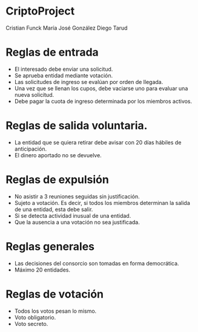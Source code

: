 # CriptoProject
Cristian Funck
María José González
Diego Tarud
# Reglas de entrada
* El interesado debe enviar una solicitud.
* Se aprueba entidad mediante votación.
* Las solicitudes de ingreso se evalúan por orden de llegada.
* Una vez que se llenan los cupos, debe vaciarse uno para evaluar una nueva solicitud.
* Debe pagar la cuota de ingreso determinada por los miembros activos.
# Reglas de salida voluntaria.
* La entidad que se quiera retirar debe avisar con 20 días hábiles de anticipación.
* El dinero aportado no se devuelve. 
# Reglas de expulsión 
* No asistir a 3 reuniones seguidas sin justificación. 
* Sujeto a votación. Es decir, si todos los miembros determinan la salida de una entidad, esta debe salir.
* Si se detecta actividad inusual de una entidad.
* Que la ausencia a una votación no sea justificada.  
# Reglas generales
* Las decisiones del consorcio son tomadas en forma democrática. 
* Máximo 20 entidades.
# Reglas de votación 
* Todos los votos pesan lo mismo.
* Voto obligatorio.
* Voto secreto.
